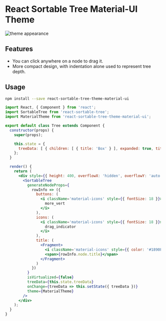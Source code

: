# React Sortable Tree Material-UI Theme

![theme appearance](https://user-images.githubusercontent.com/4413963/32144463-a7de23e0-bcfc-11e7-8054-1a83d561261e.png)

## Features

- You can click anywhere on a node to drag it.
- More compact design, with indentation alone used to represent tree depth.

## Usage

```sh
npm install --save react-sortable-tree-theme-material-ui
```

```jsx
import React, { Component } from 'react';
import SortableTree from 'react-sortable-tree';
import MaterialTheme from 'react-sortable-tree-theme-material-ui';

export default class Tree extends Component {
  constructor(props) {
    super(props);

    this.state = {
      treeData: [ { children: [ { title: 'Box' } ], expanded: true, title: 'Layout' } ]
    };
  }

  render() {
    return (
      <div style={{ height: 400, overflowX: 'hidden', overflowY: 'auto' }}>
        <SortableTree
          generateNodeProps={
            rowInfo => ({
              buttons: (
                <i className='material-icons' style={{ fontSize: 18 }}>
                  more_vert
                </i>
              ),
              icons: (
                <i className='material-icons' style={{ fontSize: 18 }}>
                  drag_indicator
                </i>
              ),
              title: (
                <Fragment>
                  <i className='material-icons' style={{ color: '#1890FF', fontSize: 18, marginRight: 6 }}>link</i>
                  <span>{rowInfo.node.title}</span>
                </Fragment>
              )
            })
          }
          isVirtualized={false}
          treeData={this.state.treeData}
          onChange={treeData => this.setState({ treeData })}
          theme={MaterialTheme}
        />
      </div>
    );
  }
}
```
